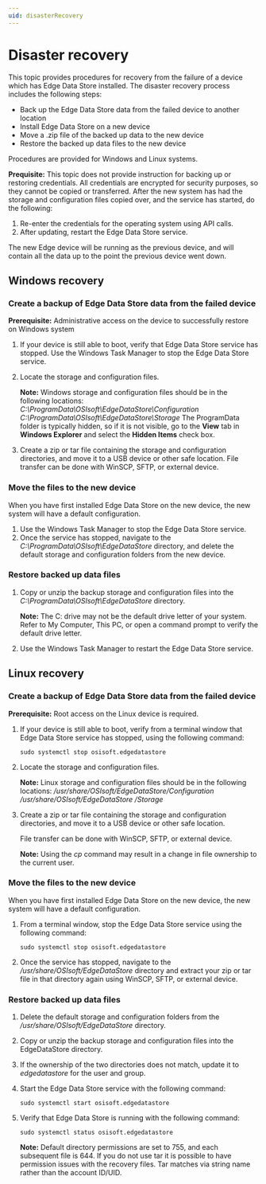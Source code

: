 ```yaml
---
uid: disasterRecovery
---
```


# Disaster recovery

This topic provides procedures for recovery from the failure of a device which has Edge Data Store installed.  The disaster recovery process includes the following steps:

- Back up the Edge Data Store data from the failed device to another location
- Install Edge Data Store on a new device
- Move a .zip file of the backed up data to the new device
- Restore the backed up data files to the new device

Procedures are provided for Windows and Linux systems.
 
**Prequisite:**  This topic does not provide instruction for backing up or restoring credentials. All credentials are encrypted for security purposes, so they cannot be copied or transferred. After the new system has had the storage and configuration files copied over, and the service has started, do the following:

1. Re-enter the credentials for the operating system using API calls. 
2. After updating, restart the Edge Data Store service. 
	
The new Edge device will be running as the previous device, and will contain all the data up to the point the previous device went down.


## Windows recovery

### Create a backup of Edge Data Store data from the failed device

**Prerequisite:** Administrative access on the device to successfully restore on Windows system

1. If your device is still able to boot, verify that Edge Data Store service has stopped. Use the Windows Task Manager to stop the Edge Data Store service.
2. Locate the storage and configuration files.

   **Note:** Windows storage and configuration files should be in the following locations:
	     _C:\ProgramData\OSIsoft\EdgeDataStore\Configuration_
	     _C:\ProgramData\OSIsoft\EdgeDataStore\Storage_
	     The ProgramData folder is typically hidden, so if it is not visible, go to the **View** tab in **Windows Explorer** and select the **Hidden Items** check box.

3. Create a zip or tar file containing the storage and configuration directories, and move it to a USB device or other safe location. File transfer can be done with WinSCP, SFTP, or external device.

### Move the files to the new device

When you have first installed Edge Data Store on the new device, the new system will have a default configuration. 

1. Use the Windows Task Manager to stop the Edge Data Store service.	
2. Once the service has stopped, navigate to the _C:\ProgramData\OSIsoft\EdgeDataStore_ directory, and delete the default storage and configuration folders from the new device.

### Restore backed up data files

1. Copy or unzip the backup storage and configuration files into the _C:\ProgramData\OSIsoft\EdgeDataStore_ directory.

   **Note:** The C: drive may not be the default drive letter of your system. Refer to My Computer, This PC, or open a command prompt to verify the default drive letter.

2. Use the Windows Task Manager to restart the Edge Data Store service.

## Linux recovery

### Create a backup of Edge Data Store data from the failed device

**Prerequisite:** Root access on the Linux device is required.

1. If your device is still able to boot, verify from a terminal window that Edge Data Store service has stopped, using the following command: 

	  ```
	  sudo systemctl stop osisoft.edgedatastore
	  ```

2. Locate the storage and configuration files.

   **Note:** Linux storage and configuration files should be in the following locations:
			_/usr/share/OSIsoft/EdgeDataStore/Configuration_
			_/usr/share/OSIsoft/EdgeDataStore /Storage_

3. Create a zip or tar file containing the storage and configuration directories, and move it to a USB device or other safe location. 

	File transfer can be done with WinSCP, SFTP, or external device.

   **Note:** Using the _cp_ command may result in a change in file ownership to the current user. 

### Move the files to the new device

When you have first installed Edge Data Store on the new device, the new system will have a default configuration. 

1. From a terminal window, stop the Edge Data Store service using the following command:

	  ```
	  sudo systemctl stop osisoft.edgedatastore
	  ```

2. Once the service has stopped, navigate to the _/usr/share/OSIsoft/EdgeDataStore_ directory and extract your zip or tar file in that directory again using WinSCP, SFTP, or external device.

### Restore backed up data files

1. Delete the default storage and configuration folders from the _/usr/share/OSIsoft/EdgeDataStore_ directory.
2. Copy or unzip the backup storage and configuration files into the EdgeDataStore directory.
3. If the ownership of the two directories does not match, update it to _edgedatastore_ for the user and group. 
4. Start the Edge Data Store service with the following command:

	  ```
	  sudo systemctl start osisoft.edgedatastore
	  ```

5. Verify that Edge Data Store is running with the following command:

	  ```
	  sudo systemctl status osisoft.edgedatastore
	  ```

   **Note:** Default directory permissions are set to 755, and each subsequent file is 644. If you do not use tar it is possible to have permission issues with the recovery files. Tar matches via string name rather than the account ID/UID.
